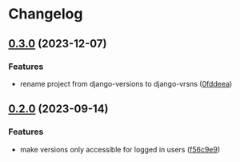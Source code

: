 # Changelog

## [0.3.0](https://github.com/b1rger/django-versions/compare/v0.2.0...v0.3.0) (2023-12-07)


### Features

* rename project from django-versions to django-vrsns ([0fddeea](https://github.com/b1rger/django-versions/commit/0fddeea9c03f5fce888ab8d6d22348713368c9e3))

## [0.2.0](https://github.com/b1rger/django-versions/compare/v0.1.0...v0.2.0) (2023-09-14)


### Features

* make versions only accessible for logged in users ([f56c9e9](https://github.com/b1rger/django-versions/commit/f56c9e9fb5198e805dcdde2394a281a4efe003e6))
